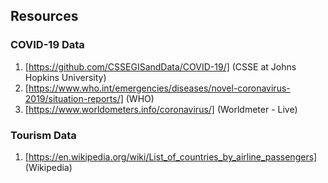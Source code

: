 ## Resources

### COVID-19 Data
1. [https://github.com/CSSEGISandData/COVID-19/] (CSSE at Johns Hopkins University)
2. [https://www.who.int/emergencies/diseases/novel-coronavirus-2019/situation-reports/] (WHO)
3. [https://www.worldometers.info/coronavirus/] (Worldmeter - Live)

### Tourism Data
1. [https://en.wikipedia.org/wiki/List_of_countries_by_airline_passengers] (Wikipedia)
